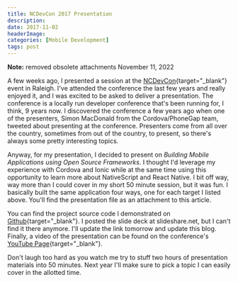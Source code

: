 ```yaml
---
title: NCDevCon 2017 Presentation
description: 
date: 2017-11-02
headerImage: 
categories: [Mobile Development]
tags: post
---
```


**Note:** removed obsolete attachments November 11, 2022

A few weeks ago, I presented a session at the [NCDevCon](https://ncdevcon.com){target="_blank"} event in Raleigh. I've attended the conference the last few years and really enjoyed it, and I was excited to be asked to deliver a presentation. The conference is a locally run developer conference that's been running for, I think, 9 years now. I discovered the conference a few years ago when one of the presenters, Simon MacDonald from the Cordova/PhoneGap team, tweeted about presenting at the conference. Presenters come from all over the country, sometimes from out of the country, to present, so there's always some pretty interesting topics.

Anyway, for my presentation, I decided to present on *Building Mobile Applications using Open Source Frameworks*. I thought I'd leverage my experience with Cordova and Ionic while at the same time using this opportunity to learn more about NativeScript and React Native. I bit off way, way more than I could cover in my short 50 minute session, but it was fun. I basically built the same application four ways, one for each target I listed above. You'll find the presentation file as an attachment to this article.  

You can find the project source code I demonstrated on [Github](https://github.com/johnwargo/NCDevCon-2017){target="_blank"}. I posted the slide deck at slideshare.net, but I can't find it there anymore. I'll update the link tomorrow and update this blog. Finally, a video of the presentation can be found on the conference's [YouTube Page](https://www.youtube.com/watch?v=nYHdbvPewu4&index=13&list=PLz6r7YssJoKSlZk78GeJdIlLzXcSg4w1d){target="_blank"}.

Don't laugh too hard as you watch me try to stuff two hours of presentation materials into 50 minutes. Next year I'll make sure to pick a topic I can easily cover in the allotted time.
